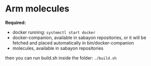 # Arm molecules

**Required:**

* docker running: ```systemctl start docker```
* docker-companion, available in sabayon repositories, or it will be fetched and placed automatically in bin/docker-companion
* molecules, available in sabayon repositories

then you can run build.sh inside the folder: ```./build.sh```
